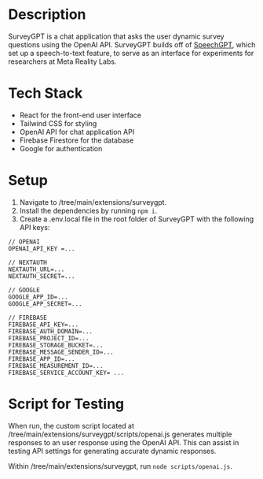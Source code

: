 # Description

SurveyGPT is a chat application that asks the user dynamic survey questions using the OpenAI API. SurveyGPT builds off of [SpeechGPT](https://github.com/facebookresearch/labgraph/tree/main/extensions/speechgpt), which set up a speech-to-text feature, to serve as an interface for experiments for researchers at Meta Reality Labs.

# Tech Stack

- React for the front-end user interface
- Tailwind CSS for styling
- OpenAI API for chat application API
- Firebase Firestore for the database
- Google for authentication

# Setup

1. Navigate to /tree/main/extensions/surveygpt.
2. Install the dependencies by running `npm i`.
3. Create a .env.local file in the root folder of SurveyGPT with the following API keys:

```
// OPENAI
OPENAI_API_KEY =...

// NEXTAUTH
NEXTAUTH_URL=...
NEXTAUTH_SECRET=...

// GOOGLE
GOOGLE_APP_ID=...
GOOGLE_APP_SECRET=...

// FIREBASE
FIREBASE_API_KEY=...
FIREBASE_AUTH_DOMAIN=...
FIREBASE_PROJECT_ID=...
FIREBASE_STORAGE_BUCKET=...
FIREBASE_MESSAGE_SENDER_ID=...
FIREBASE_APP_ID=...
FIREBASE_MEASUREMENT_ID=...
FIREBASE_SERVICE_ACCOUNT_KEY= ...
```

# Script for Testing

When run, the custom script located at /tree/main/extensions/surveygpt/scripts/openai.js generates multiple responses to an user response using the OpenAI API. This can assist in testing API settings for generating accurate dynamic responses.

Within /tree/main/extensions/surveygpt, run `node scripts/openai.js`.

